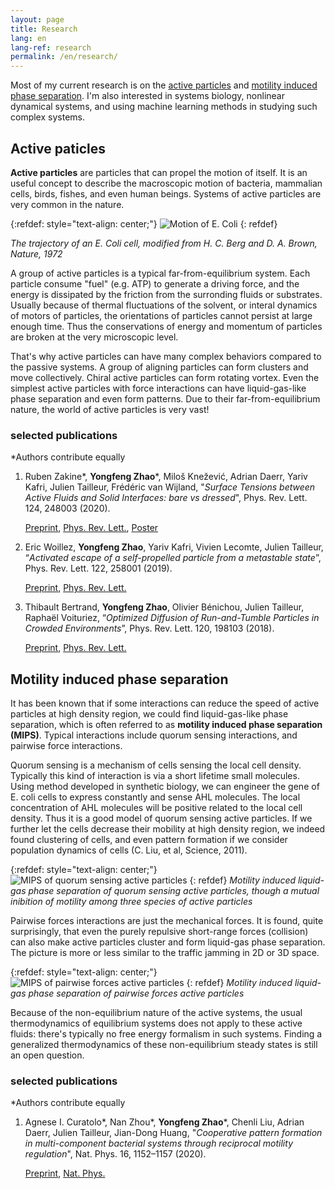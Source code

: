 ```yaml
---
layout: page
title: Research
lang: en
lang-ref: research
permalink: /en/research/
---
```


Most of my current research is on the [active particles](#active-particles) and [motility induced phase separation](#motility-induced-phase-separation). I'm also interested in systems biology, nonlinear dynamical systems, and using machine learning methods in studying such complex systems.

## Active paticles

**Active particles** are particles that can propel the motion of itself. It is an useful concept to describe the macroscopic motion of bacteria, mammalian cells, birds, fishes, and even human beings. Systems of active particles are very common in the nature.

{:refdef: style="text-align: center;"}
![Motion of E. Coli]({{site.url}}/assets/ecoli_RTP.png)
{: refdef}

*The trajectory of an E. Coli cell, modified from H. C. Berg and D. A. Brown, Nature, 1972*

A group of active particles is a typical far-from-equilibrium system. Each particle consume "fuel" (e.g. ATP) to generate a driving force, and the energy is dissipated by the friction from the surronding fluids or substrates. Usually because of thermal fluctuations of the solvent, or interal dynamics of motors of particles, the orientations of particles cannot persist at large enough time. Thus the conservations of energy and momentum of particles are broken at the very microscopic level.

That's why active particles can have many complex behaviors compared to the passive systems. A group of aligning particles can form clusters and move collectively. Chiral active particles can form rotating vortex. Even the simplest active particles with force interactions can have liquid-gas-like phase separation and even form patterns. Due to their far-from-equilibrium nature, the world of active particles is very vast!

### selected publications
*Authors contribute equally
<ol>

<li>Ruben Zakine*, <strong>Yongfeng Zhao</strong>*, Miloš Knežević, Adrian Daerr, Yariv Kafri, Julien Tailleur, Frédéric van Wijland, "<em>Surface Tensions between Active Fluids and Solid Interfaces: bare vs dressed</em>", Phys. Rev. Lett. 124, 248003 (2020). </li> 

<a href="https://arxiv.org/pdf/1907.07738">Preprint</a>, <a href="https://doi.org/10.1103/PhysRevLett.124.248003">Phys. Rev. Lett.</a>, <a href="{{site.url}}/assets/poster_fluid_solid.pdf">Poster</a>

<li>Eric Woillez, <strong>Yongfeng Zhao</strong>, Yariv Kafri, Vivien Lecomte, Julien Tailleur, “<em>Activated escape of a self-propelled particle from a metastable state</em>”, Phys. Rev. Lett. 122, 258001 (2019). </li> 

<a href="https://arxiv.org/pdf/1904.00599">Preprint</a>, <a href="https://journals.aps.org/prl/abstract/10.1103/PhysRevLett.122.258001">Phys. Rev. Lett.</a> 

<li>Thibault Bertrand, <strong>Yongfeng Zhao</strong>, Olivier Bénichou, Julien Tailleur, Raphaël Voituriez, “<em>Optimized Diffusion of Run-and-Tumble Particles in Crowded Environments</em>”, Phys. Rev. Lett. 120, 198103 (2018). </li> 

<a href="https://arxiv.org/pdf/1711.05209">Preprint</a>, <a href="https://journals.aps.org/prl/abstract/10.1103/PhysRevLett.120.198103">Phys. Rev. Lett.</a>

</ol>

## Motility induced phase separation

It has been known that if some interactions can reduce the speed of active particles at high density region, we could find liquid-gas-like phase separation, which is often referred to as **motility induced phase separation (MIPS)**. Typical interactions include quorum sensing interactions, and pairwise force interactions.

Quorum sensing is a mechanism of cells sensing the local cell density. Typically this kind of interaction is via a short lifetime small molecules. Using method developed in synthetic biology, we can engineer the gene of E. coli cells to express constantly and sense AHL molecules. The local concentration of AHL molecules will be positive related to the local cell density. Thus it is a good model of quorum sensing active particles. If we further let the cells decrease their mobility at high density region, we indeed found clustering of cells, and even pattern formation if we consider population dynamics of cells (C. Liu, et al, Science, 2011).

{:refdef: style="text-align: center;"}
![MIPS of quorum sensing active particles]({{site.url}}/assets/3Species_MI.png)
{: refdef}
*Motility induced liquid-gas phase separation of quorum sensing active particles, though a mutual inibition of motility among three species of active particles*

Pairwise forces interactions are just the mechanical forces. It is found, quite surprisingly, that even the purely repulsive short-range forces (collision) can also make active particles cluster and form liquid-gas phase separation. The picture is more or less similar to the traffic jamming in 2D or 3D space.

{:refdef: style="text-align: center;"}
![MIPS of pairwise forces active particles]({{site.url}}/assets/PFAP_MIPS.png)
{: refdef}
*Motility induced liquid-gas phase separation of pairwise forces active particles*

Because of the non-equilibrium nature of the active systems, the usual thermodynamics of equilibrium systems does not apply to these active fluids: there's typically no free energy formalism in such systems. Finding a generalized thermodynamics of these non-equilibrium steady states is still an open question.

### selected publications
*Authors contribute equally
<ol>

<li>Agnese I. Curatolo*, Nan Zhou*, <strong>Yongfeng Zhao</strong>*, Chenli Liu, Adrian Daerr, Julien Tailleur, Jian-Dong Huang, "<em>Cooperative pattern formation in multi-component bacterial systems through reciprocal motility regulation</em>", Nat. Phys. 16, 1152–1157 (2020). </li> 

<a href="https://www.biorxiv.org/content/10.1101/798827v1.full.pdf">Preprint</a>, <a href="https://doi.org/10.1038/s41567-020-0964-z">Nat. Phys.</a> 

</ol>